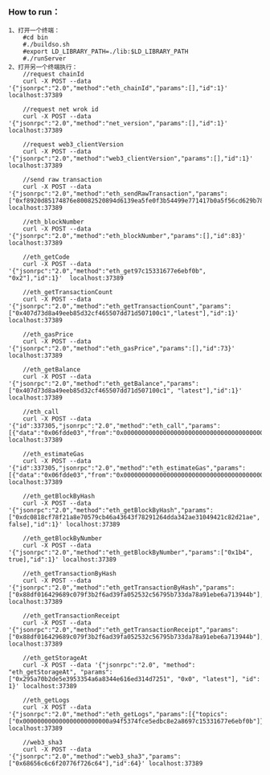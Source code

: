 ### How to run：
    1、打开一个终端： 
        #cd bin
        #./buildso.sh
        #export LD_LIBRARY_PATH=./lib:$LD_LIBRARY_PATH
        #./runServer        
    2、打开另一个终端执行： 
        //request chainId
        curl -X POST --data '{"jsonrpc":"2.0","method":"eth_chainId","params":[],"id":1}' localhost:37389
        
        //request net wrok id
        curl -X POST --data '{"jsonrpc":"2.0","method":"net_version","params":[],"id":1}' localhost:37389
       
        //request web3_clientVersion
        curl -X POST --data '{"jsonrpc":"2.0","method":"web3_clientVersion","params":[],"id":1}' localhost:37389
        
        //send raw transaction
        curl -X POST --data '{"jsonrpc":"2.0","method":"eth_sendRawTransaction","params":["0xf8920d85174876e80082520894d6139ea5fe0f3b54499e771417b0a5f56cd629b7880de0b6b3a7640000a477fb2c640000000000000000000000000000000000000000000000000de0b6b3a76400008240dea068374558f2dba5934f525aaf840a4e04d0506a33f94c5491f44db976f5f023f2a072caad5814801defb6c5fa3b0e7e6740fa264233673bd78912b11f439aa37aa9"],"id":1}' localhost:37389
        
        //eth_blockNumber
        curl -X POST --data '{"jsonrpc":"2.0","method":"eth_blockNumber","params":[],"id":83}' localhost:37389
        
        //eth_getCode
        curl -X POST --data '{"jsonrpc":"2.0","method":"eth_get97c15331677e6ebf0b", "0x2"],"id":1}'  localhost:37389

        //eth_getTransactionCount
        curl -X POST --data '{"jsonrpc":"2.0","method":"eth_getTransactionCount","params":["0x407d73d8a49eeb85d32cf465507dd71d507100c1","latest"],"id":1}' localhost:37389

        //eth_gasPrice
        curl -X POST --data '{"jsonrpc":"2.0","method":"eth_gasPrice","params":[],"id":73}' localhost:37389 

        //eth_getBalance
        curl -X POST --data '{"jsonrpc":"2.0","method":"eth_getBalance","params":["0x407d73d8a49eeb85d32cf465507dd71d507100c1", "latest"],"id":1}' localhost:37389

        //eth_call
        curl -X POST --data '{"id":337305,"jsonrpc":"2.0","method":"eth_call","params":[{"data":"0x06fdde03","from":"0x0000000000000000000000000000000000000000","to":"0xd6139ea5fe0f3b54499e771417b0a5f56cd629b7"},"latest"]}' localhost:37389

        //eth_estimateGas
        curl -X POST --data '{"id":337305,"jsonrpc":"2.0","method":"eth_estimateGas","params":[{"data":"0x06fdde03","from":"0x0000000000000000000000000000000000000000","to":"0xd6139ea5fe0f3b54499e771417b0a5f56cd629b7"},"latest"]}' localhost:37389

        //eth_getBlockByHash
        curl -X POST --data '{"jsonrpc":"2.0","method":"eth_getBlockByHash","params":["0xdc0818cf78f21a8e70579cb46a43643f78291264dda342ae31049421c82d21ae", false],"id":1}' localhost:37389
        
        //eth_getBlockByNumber
        curl -X POST --data '{"jsonrpc":"2.0","method":"eth_getBlockByNumber","params":["0x1b4", true],"id":1}' localhost:37389

        //eth_getTransactionByHash
        curl -X POST --data '{"jsonrpc":"2.0","method":"eth_getTransactionByHash","params":["0x88df016429689c079f3b2f6ad39fa052532c56795b733da78a91ebe6a713944b"],"id":1}' localhost:37389

        //eth_getTransactionReceipt
        curl -X POST --data '{"jsonrpc":"2.0","method":"eth_getTransactionReceipt","params":["0x88df016429689c079f3b2f6ad39fa052532c56795b733da78a91ebe6a713944b"],"id":1}' localhost:37389

        //eth_getStorageAt
        curl -X POST --data '{"jsonrpc":"2.0", "method": "eth_getStorageAt", "params": ["0x295a70b2de5e3953354a6a8344e616ed314d7251", "0x0", "latest"], "id": 1}' localhost:37389

        //eth_getLogs
        curl -X POST --data '{"jsonrpc":"2.0","method":"eth_getLogs","params":[{"topics":["0x000000000000000000000000a94f5374fce5edbc8e2a8697c15331677e6ebf0b"]}],"id":74}' localhost:37389

        //web3_sha3
        curl -X POST --data '{"jsonrpc":"2.0","method":"web3_sha3","params":["0x68656c6c6f20776f726c64"],"id":64}' localhost:37389
